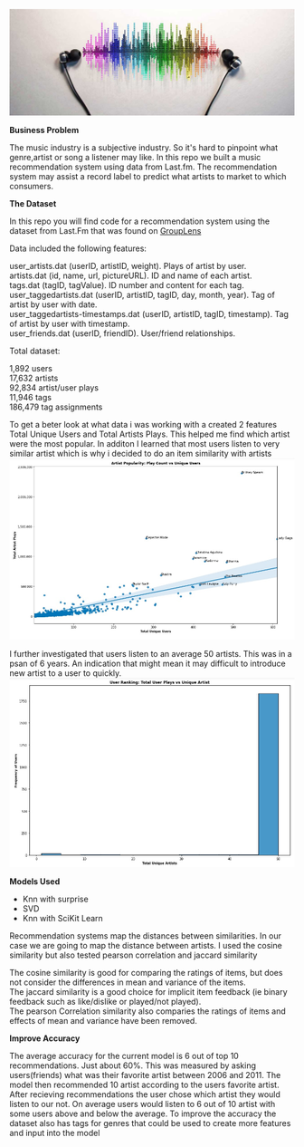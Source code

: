 ![alt text](Images/music-recommendation-challenge.jpg)

**Business Problem**

The music industry is a subjective industry. So it's hard to pinpoint what genre,artist or song a listener may like. In this repo we built a music recommendation system using data from Last.fm. The recommendation system may assist a record label to predict what artists to market to which consumers.


**The Dataset**

In this repo you will find code for a recommendation system using the dataset from Last.Fm that was found on [GroupLens](https://grouplens.org/datasets/hetrec-2011/)

Data included the following features: <br />

user_artists.dat (userID, artistID, weight). Plays of artist by user. <br />
artists.dat (id, name, url, pictureURL). ID and name of each artist. <br />
tags.dat (tagID, tagValue). ID number and content for each tag. <br />
user_taggedartists.dat (userID, artistID, tagID, day, month, year). Tag of artist by user with date. <br />
user_taggedartists-timestamps.dat (userID, artistID, tagID, timestamp). Tag of artist by user with timestamp. <br />
user_friends.dat (userID, friendID). User/friend relationships. <br />

Total dataset:<br />

1,892 users<br />
17,632 artists<br />
92,834 artist/user plays<br />
11,946 tags<br />
186,479 tag assignments<br />

To get a beter look at what data i was working with a created 2 features Total Unique Users and Total Artists Plays. This helped me find which artist were the most popular. In additon I learned that most users listen to very similar artist which is why i decided to do an item similarity with artists
![alt text](Images/popular_artist.jpg)


I further investigated that users listen to an average 50 artists. This was in a psan of 6 years. An indication that might mean it may difficult to introduce new artist to a user to quickly.
![alt text](Images/user_artists.jpg)



**Models Used**
- Knn with surprise
- SVD
- Knn with SciKit Learn

Recommendation systems map the distances between similarities. In our case we are going to map the distance between artists. I used the cosine similarity but also tested pearson correlation and jaccard similarity

The cosine similarity is good for comparing the ratings of items, but does not consider the differences in mean and variance of the items. <br />
The jaccard similarity is a good choice for implicit item feedback (ie binary feedback such as like/dislike or played/not played). <br />
The pearson Correlation similarity also comparies the ratings of items and effects of mean and variance have been removed. <br />


**Improve Accuracy**

The average accuracy for the current model is 6 out of top 10 recommendations. Just about 60%. This was measured by asking users(friends) what was their favorite artist between 2006 and 2011. The model then recommended 10 artist according to the users favorite artist. After recieving recommendations the user chose which artist they would listen to our not. On average users would listen to 6 out of 10 artist with some users above and below the average. To improve the accuracy the dataset also has tags for genres that could be used to create more features and input into the model
